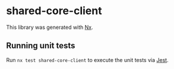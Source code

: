 # shared-core-client

This library was generated with [Nx](https://nx.dev).

## Running unit tests

Run `nx test shared-core-client` to execute the unit tests via [Jest](https://jestjs.io).
